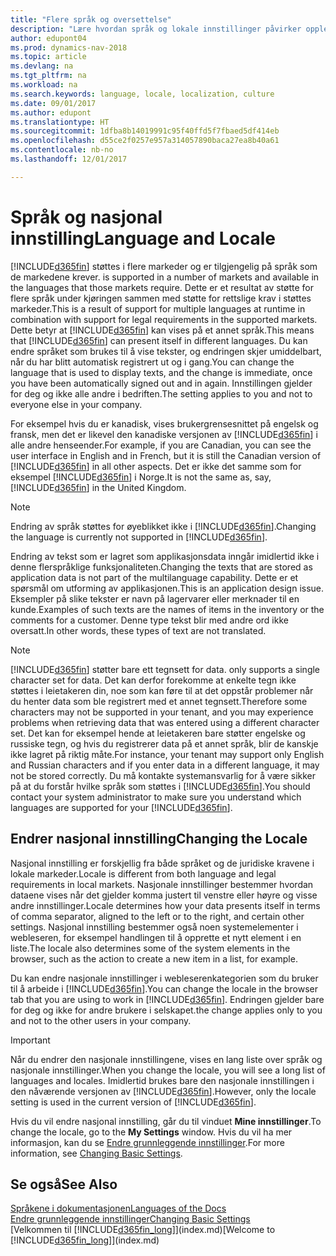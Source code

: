```yaml
---
title: "Flere språk og oversettelse"
description: "Lære hvordan språk og lokale innstillinger påvirker opplevelsen i Dynamics NAV."
author: edupont04
ms.prod: dynamics-nav-2018
ms.topic: article
ms.devlang: na
ms.tgt_pltfrm: na
ms.workload: na
ms.search.keywords: language, locale, localization, culture
ms.date: 09/01/2017
ms.author: edupont
ms.translationtype: HT
ms.sourcegitcommit: 1dfba8b14019991c95f40ffd5f7fbaed5df414eb
ms.openlocfilehash: d55ce2f0257e957a314057890baca27ea8b40a61
ms.contentlocale: nb-no
ms.lasthandoff: 12/01/2017

---
```

# <a name="language-and-locale"></a><span data-ttu-id="77834-103">Språk og nasjonal innstilling</span><span class="sxs-lookup"><span data-stu-id="77834-103">Language and Locale</span></span>
[!INCLUDE[d365fin](includes/d365fin_md.md)]<span data-ttu-id="77834-104"> støttes i flere markeder og er tilgjengelig på språk som de markedene krever.</span><span class="sxs-lookup"><span data-stu-id="77834-104"> is supported in a number of markets and available in the languages that those markets require.</span></span> <span data-ttu-id="77834-105">Dette er et resultat av støtte for flere språk under kjøringen sammen med støtte for rettslige krav i støttes markeder.</span><span class="sxs-lookup"><span data-stu-id="77834-105">This is a result of support for multiple languages at runtime in combination with support for legal requirements in the supported markets.</span></span> <span data-ttu-id="77834-106">Dette betyr at [!INCLUDE[d365fin](includes/d365fin_md.md)] kan vises på et annet språk.</span><span class="sxs-lookup"><span data-stu-id="77834-106">This means that [!INCLUDE[d365fin](includes/d365fin_md.md)] can present itself in different languages.</span></span> <span data-ttu-id="77834-107">Du kan endre språket som brukes til å vise tekster, og endringen skjer umiddelbart, når du har blitt automatisk registrert ut og i gang.</span><span class="sxs-lookup"><span data-stu-id="77834-107">You can change the language that is used to display texts, and the change is immediate, once you have been automatically signed out and in again.</span></span> <span data-ttu-id="77834-108">Innstillingen gjelder for deg og ikke alle andre i bedriften.</span><span class="sxs-lookup"><span data-stu-id="77834-108">The setting applies to you and not to everyone else in your company.</span></span>  

<span data-ttu-id="77834-109">For eksempel hvis du er kanadisk, vises brukergrensesnittet på engelsk og fransk, men det er likevel den kanadiske versjonen av [!INCLUDE[d365fin](includes/d365fin_md.md)] i alle andre henseender.</span><span class="sxs-lookup"><span data-stu-id="77834-109">For example, if you are Canadian, you can see the user interface in English and in French, but it is still the Canadian version of [!INCLUDE[d365fin](includes/d365fin_md.md)] in all other aspects.</span></span> <span data-ttu-id="77834-110">Det er ikke det samme som for eksempel [!INCLUDE[d365fin](includes/d365fin_md.md)] i Norge.</span><span class="sxs-lookup"><span data-stu-id="77834-110">It is not the same as, say, [!INCLUDE[d365fin](includes/d365fin_md.md)] in the United Kingdom.</span></span>  

> [!NOTE]  
>  <span data-ttu-id="77834-111">Endring av språk støttes for øyeblikket ikke i [!INCLUDE[d365fin](includes/d365fin_md.md)].</span><span class="sxs-lookup"><span data-stu-id="77834-111">Changing the language is currently not supported in [!INCLUDE[d365fin](includes/d365fin_md.md)].</span></span>

<span data-ttu-id="77834-112">Endring av tekst som er lagret som applikasjonsdata inngår imidlertid ikke i denne flerspråklige funksjonaliteten.</span><span class="sxs-lookup"><span data-stu-id="77834-112">Changing the texts that are stored as application data is not part of the multilanguage capability.</span></span> <span data-ttu-id="77834-113">Dette er et spørsmål om utforming av applikasjonen.</span><span class="sxs-lookup"><span data-stu-id="77834-113">This is an application design issue.</span></span> <span data-ttu-id="77834-114">Eksempler på slike tekster er navn på lagervarer eller merknader til en kunde.</span><span class="sxs-lookup"><span data-stu-id="77834-114">Examples of such texts are the names of items in the inventory or the comments for a customer.</span></span> <span data-ttu-id="77834-115">Denne type tekst blir med andre ord ikke oversatt.</span><span class="sxs-lookup"><span data-stu-id="77834-115">In other words, these types of text are not translated.</span></span>  

> [!NOTE]  
>  [!INCLUDE[d365fin](includes/d365fin_md.md)]<span data-ttu-id="77834-116"> støtter bare ett tegnsett for data.</span><span class="sxs-lookup"><span data-stu-id="77834-116"> only supports a single character set for data.</span></span> <span data-ttu-id="77834-117">Det kan derfor forekomme at enkelte tegn ikke støttes i leietakeren din, noe som kan føre til at det oppstår problemer når du henter data som ble registrert med et annet tegnsett.</span><span class="sxs-lookup"><span data-stu-id="77834-117">Therefore some characters may not be supported in your tenant, and you may experience problems when retrieving data that was entered using a different character set.</span></span> <span data-ttu-id="77834-118">Det kan for eksempel hende at leietakeren bare støtter engelske og russiske tegn, og hvis du registrerer data på et annet språk, blir de kanskje ikke lagret på riktig måte.</span><span class="sxs-lookup"><span data-stu-id="77834-118">For instance, your tenant may support only English and Russian characters and if you enter data in a different language, it may not be stored correctly.</span></span> <span data-ttu-id="77834-119">Du må kontakte systemansvarlig for å være sikker på at du forstår hvilke språk som støttes i [!INCLUDE[d365fin](includes/d365fin_md.md)].</span><span class="sxs-lookup"><span data-stu-id="77834-119">You should contact your system administrator to make sure you understand which languages are supported for your [!INCLUDE[d365fin](includes/d365fin_md.md)].</span></span>  

## <a name="changing-the-locale"></a><span data-ttu-id="77834-120">Endrer nasjonal innstilling</span><span class="sxs-lookup"><span data-stu-id="77834-120">Changing the Locale</span></span>
<span data-ttu-id="77834-121">Nasjonal innstilling er forskjellig fra både språket og de juridiske kravene i lokale markeder.</span><span class="sxs-lookup"><span data-stu-id="77834-121">Locale is different from both language and legal requirements in local markets.</span></span> <span data-ttu-id="77834-122">Nasjonale innstillinger bestemmer hvordan dataene vises når det gjelder komma justert til venstre eller høyre og visse andre innstillinger.</span><span class="sxs-lookup"><span data-stu-id="77834-122">Locale determines how your data presents itself in terms of comma separator, aligned to the left or to the right, and certain other settings.</span></span> <span data-ttu-id="77834-123">Nasjonal innstilling bestemmer også noen systemelementer i webleseren, for eksempel handlingen til å opprette et nytt element i en liste.</span><span class="sxs-lookup"><span data-stu-id="77834-123">The locale also determines some of the system elements in the browser, such as the action to create a new item in a list, for example.</span></span>  

<span data-ttu-id="77834-124">Du kan endre nasjonale innstillinger i webleserenkategorien som du bruker til å arbeide i [!INCLUDE[d365fin](includes/d365fin_md.md)].</span><span class="sxs-lookup"><span data-stu-id="77834-124">You can change the locale in the browser tab that you are using to work in [!INCLUDE[d365fin](includes/d365fin_md.md)].</span></span> <span data-ttu-id="77834-125">Endringen gjelder bare for deg og ikke for andre brukere i selskapet.</span><span class="sxs-lookup"><span data-stu-id="77834-125">the change applies only to you and not to the other users in your company.</span></span>  

> [!IMPORTANT]  
>  <span data-ttu-id="77834-126">Når du endrer den nasjonale innstillingene, vises en lang liste over språk og nasjonale innstillinger.</span><span class="sxs-lookup"><span data-stu-id="77834-126">When you change the locale, you will see a long list of languages and locales.</span></span> <span data-ttu-id="77834-127">Imidlertid brukes bare den nasjonale innstillingen i den nåværende versjonen av [!INCLUDE[d365fin](includes/d365fin_md.md)].</span><span class="sxs-lookup"><span data-stu-id="77834-127">However, only the locale setting is used in the current version of [!INCLUDE[d365fin](includes/d365fin_md.md)].</span></span>  

<span data-ttu-id="77834-128">Hvis du vil endre nasjonal innstilling, går du til vinduet **Mine innstillinger**.</span><span class="sxs-lookup"><span data-stu-id="77834-128">To change the locale, go to the **My Settings** window.</span></span> <span data-ttu-id="77834-129">Hvis du vil ha mer informasjon, kan du se [Endre grunnleggende innstillinger](ui-change-basic-settings.md).</span><span class="sxs-lookup"><span data-stu-id="77834-129">For more information, see [Changing Basic Settings](ui-change-basic-settings.md).</span></span>  

## <a name="see-also"></a><span data-ttu-id="77834-130">Se også</span><span class="sxs-lookup"><span data-stu-id="77834-130">See Also</span></span>  
[<span data-ttu-id="77834-131">Språkene i dokumentasjonen</span><span class="sxs-lookup"><span data-stu-id="77834-131">Languages of the Docs</span></span>](about-languages.md)  
[<span data-ttu-id="77834-132">Endre grunnleggende innstillinger</span><span class="sxs-lookup"><span data-stu-id="77834-132">Changing Basic Settings</span></span>](ui-change-basic-settings.md)  
<span data-ttu-id="77834-133">[Velkommen til [!INCLUDE[d365fin_long](includes/d365fin_long_md.md)]](index.md)</span><span class="sxs-lookup"><span data-stu-id="77834-133">[Welcome to [!INCLUDE[d365fin_long](includes/d365fin_long_md.md)]](index.md)</span></span>  

